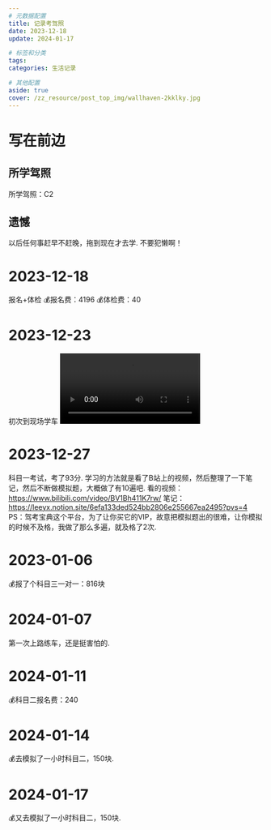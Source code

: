 ```yaml
---
# 元数据配置
title: 记录考驾照
date: 2023-12-18
update: 2024-01-17

# 标签和分类
tags:
categories: 生活记录

# 其他配置
aside: true
cover: /zz_resource/post_top_img/wallhaven-2kklky.jpg
---
```

# 写在前边

## 所学驾照
所学驾照：C2

## 遗憾
以后任何事赶早不赶晚，拖到现在才去学.
不要犯懒啊！

# 2023-12-18
报名+体检
💰报名费：4196
💰体检费：40

# 2023-12-23
初次到现场学车
<video src="https://i.imgur.com/nGe1X24.mp4" controls width="55%">
    你的浏览器不支持 <code>video</code> 标签。
</video>

# 2023-12-27
科目一考试，考了93分.
学习的方法就是看了B站上的视频，然后整理了一下笔记，然后不断做模拟题，大概做了有10遍吧.
看的视频：https://www.bilibili.com/video/BV1Bh411K7rw/
笔记：https://leeyx.notion.site/6efa133ded524bb2806e255667ea2495?pvs=4
PS：驾考宝典这个平台，为了让你买它的VIP，故意把模拟题出的很难，让你模拟的时候不及格，我做了那么多遍，就及格了2次.

# 2023-01-06
💰报了个科目三一对一：816块

# 2024-01-07
第一次上路练车，还是挺害怕的.

# 2024-01-11
💰科目二报名费：240

# 2024-01-14
💰去模拟了一小时科目二，150块.

# 2024-01-17
💰又去模拟了一小时科目二，150块.